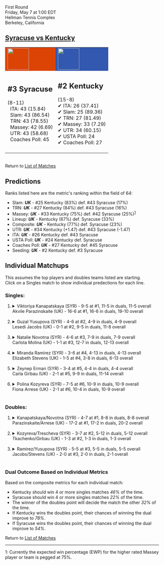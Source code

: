 First Round  
Friday, May 7 at 1:00 EDT  
Hellman Tennis Complex  
Berkeley, California  
## [Syracuse vs Kentucky](https://www.ncaa.com/game/5833649)  

<table><tr style="background-color: #d9d9d9 !important"><td style="background-color: #DC4405 !important"><img src="https://www.ncaa.com/sites/default/files/images/logos/schools/s/syracuse.70.png" width="70" height="70" /></td><td style="background-color: #3258AF !important"><img src="https://www.ncaa.com/sites/default/files/images/logos/schools/k/kentucky.70.png" width="70" height="70" /></td></tr><tr>
<td>  

<h2>#3 Syracuse</h2>  
(8-11)<br>  
&nbsp; ITA: 43 (15.84)<br>  
&nbsp; Slam: 43 (86.54)<br>  
&nbsp; TRN: 43 (78.55)<br>  
&nbsp; Massey: 42 (6.69)<br>  
&nbsp; UTR: 43 (58.68)<br>  
&nbsp; Coaches Poll: 45<br>  
<br>  

</td>
<td>  

<h2>#2 Kentucky</h2>  
(15-8)<br>  
&#10004; ITA: 26 (37.41)<br>  
&#10004; Slam: 25 (89.36)<br>  
&#10004; TRN: 27 (81.49)<br>  
&#10004; Massey: 33 (7.29)<br>  
&#10004; UTR: 34 (60.15)<br>  
&#10004; USTA Poll: 24<br>  
&#10004; Coaches Poll: 27<br>  
<br>  

</td>
</tr></table>  


<br>Return to [List of Matches](../index.md)  

## Predictions  

Ranks listed here are the metric's ranking within the field of 64:  
- Slam: ***UK*** - #25 Kentucky (83%) def. #43 Syracuse (17%)  
- TRN: ***UK*** - #27 Kentucky (84%) def. #43 Syracuse (16%)  
- Massey: ***UK*** - #33 Kentucky (75%) def. #42 Syracuse (25%)<sup>[1](#footnote1)</sup>  
- Lineup: ***UK*** - Kentucky (67%) def. Syracuse (33%)  
- Composite: ***UK*** - Kentucky (77%) def. Syracuse (23%)  
- UTR: ***UK*** - #34 Kentucky (+1.47) def. #43 Syracuse (-1.47)  
- ITA: ***UK*** - #26 Kentucky def. #43 Syracuse  
- USTA Poll: ***UK*** - #24 Kentucky def. Syracuse  
- Coaches Poll: ***UK*** - #27 Kentucky def. #45 Syracuse  
- Seeding: ***UK*** - #2 Kentucky def. #3 Syracuse  

## Individual Matchups  
This assumes the top players and doubles teams listed are starting.  
Click on a Singles match to show individual predections for each line.  

### Singles:  

<ol>
<li><details>
<summary markdown="span">Viktoriya Kanapatskaya (SYR) - 9-5 at #1, 11-5 in duals, 11-5 overall<br>Akvile Parazinskaite (UK) - 16-6 at #1, 16-6 in duals, 19-10 overall</summary>
<h4>Predictions</h4><ul>
<li>Slam: <b><i>SYR</i></b> - Kanapatskaya (65%) def. Parazinskaite (35%)</li>  
<li>TRN: <b><i>SYR</i></b> - Kanapatskaya (65%) def. Parazinskaite (35%)</li>  
<li>Massey: <b><i>SYR</i></b> - Kanapatskaya (75%) def. Parazinskaite (25%)<sup><a href="#footnote1">1</a></sup></li>  
<li>UTR: <b><i>SYR</i></b> - Kanapatskaya (64%) def. Parazinskaite (36%)</li>  
<li>Composite: <b><i>SYR</i></b> - Kanapatskaya (66%) def. Parazinskaite (34%)</li>  
<li>ITA: <b><i>SYR</i></b> - Kanapatskaya (30.96) def. Parazinskaite (0.00)</li>  
</ul>
</details>&nbsp;</li>
<li><details>
<summary markdown="span">Guzal Yusupova (SYR) - 4-6 at #2, 4-9 in duals, 4-9 overall<br>Lesedi Jacobs (UK) - 0-1 at #2, 9-5 in duals, 11-8 overall</summary>
<h4>Predictions</h4><ul>
<li>Slam: <b><i>UK</i></b> - Jacobs (66%) def. Yusupova (34%)</li>  
<li>TRN: <b><i>UK</i></b> - Jacobs (76%) def. Yusupova (24%)</li>  
<li>Massey: <b><i>UK</i></b> - Jacobs (75%) def. Yusupova (25%)<sup><a href="#footnote1">1</a></sup></li>  
<li>UTR: <b><i>UK</i></b> - Jacobs (89%) def. Yusupova (11%)</li>  
<li>Composite: <b><i>UK</i></b> - Jacobs (77%) def. Yusupova (23%)</li>  
<li>ITA: <b><i>UK</i></b> - Jacobs (5.00) def. Yusupova (4.12)</li>  
</ul>
</details>&nbsp;</li>
<li><details>
<summary markdown="span">Natalie Novotna (SYR) - 4-6 at #3, 7-9 in duals, 7-9 overall<br>Carlota Molina (UK) - 1-1 at #3, 12-7 in duals, 12-13 overall</summary>
<h4>Predictions</h4><ul>
<li>Slam: <b><i>UK</i></b> - Molina (67%) def. Novotna (33%)</li>  
<li>TRN: <b><i>UK</i></b> - Molina (73%) def. Novotna (27%)</li>  
<li>Massey: <b><i>UK</i></b> - Molina (75%) def. Novotna (25%)<sup><a href="#footnote1">1</a></sup></li>  
<li>UTR: <b><i>UK</i></b> - Molina (77%) def. Novotna (23%)</li>  
<li>Composite: <b><i>UK</i></b> - Molina (73%) def. Novotna (27%)</li>  
<li>ITA: <b><i>UK</i></b> - Molina (2.40) def. Novotna (2.02)</li>  
</ul>
</details>&nbsp;</li>
<li><details>
<summary markdown="span">Miranda Ramirez (SYR) - 3-6 at #4, 4-13 in duals, 4-13 overall<br>Elizabeth Stevens (UK) - 1-5 at #4, 3-8 in duals, 6-13 overall</summary>
<h4>Predictions</h4><ul>
<li>Slam: <b><i>UK</i></b> - Stevens (59%) def. Ramirez (41%)</li>  
<li>TRN: <b><i>UK</i></b> - Stevens (65%) def. Ramirez (35%)</li>  
<li>Massey: <b><i>UK</i></b> - Stevens (75%) def. Ramirez (25%)<sup><a href="#footnote1">1</a></sup></li>  
<li>UTR: <b><i>SYR</i></b> - Ramirez (57%) def. Stevens (43%)</li>  
<li>Composite: <b><i>UK</i></b> - Stevens (60%) def. Ramirez (40%)</li>  
</ul>
</details>&nbsp;</li>
<li><details>
<summary markdown="span">Zeynep Erman (SYR) - 3-4 at #5, 4-4 in duals, 4-4 overall<br>Carla Girbau (UK) - 2-1 at #5, 9-9 in duals, 11-14 overall</summary>
<h4>Predictions</h4><ul>
<li>Slam: <b><i>UK</i></b> - Girbau (64%) def. Erman (36%)</li>  
<li>TRN: <b><i>UK</i></b> - Girbau (61%) def. Erman (39%)</li>  
<li>Massey: <b><i>SYR</i></b> - Erman (75%) def. Girbau (25%)<sup><a href="#footnote1">1</a></sup></li>  
<li>UTR: <b><i>UK</i></b> - Girbau (74%) def. Erman (26%)</li>  
<li>Composite: <b><i>UK</i></b> - Girbau (56%) def. Erman (44%)</li>  
<li>ITA: <b><i>SYR</i></b> - Erman (1.82) def. Girbau (0.00)</li>  
</ul>
</details>&nbsp;</li>
<li><details>
<summary markdown="span">Polina Kozyreva (SYR) - 7-5 at #6, 10-9 in duals, 10-9 overall<br>Fiona Arrese (UK) - 2-1 at #6, 10-4 in duals, 10-9 overall</summary>
<h4>Predictions</h4><ul>
<li>Slam: <b><i>UK</i></b> - Arrese (60%) def. Kozyreva (40%)</li>  
<li>TRN: <b><i>UK</i></b> - Arrese (57%) def. Kozyreva (43%)</li>  
<li>Massey: <b><i>SYR</i></b> - Kozyreva (75%) def. Arrese (25%)<sup><a href="#footnote1">1</a></sup></li>  
<li>UTR: <b><i>SYR</i></b> - Kozyreva (100%) def. Arrese (0%)</li>  
<li>Composite: <b><i>SYR</i></b> - Kozyreva (64%) def. Arrese (36%)</li>  
<li>ITA: <b><i>SYR</i></b> - Kozyreva (1.79) def. Arrese (1.49)</li>  
</ul>
</details>&nbsp;</li>
</ol>

### Doubles:  

<ol>
<li><details>
<summary markdown="span">Kanapatskaya/Novotna (SYR) - 4-7 at #1, 8-8 in duals, 8-8 overall<br>Parazinskaite/Arrese (UK) - 17-2 at #1, 17-2 in duals, 20-2 overall</summary>
<br>Sorry, we don't have any metrics for this match
</details>&nbsp;</li>
<li><details>
<summary markdown="span">Kozyreva/Trescheva (SYR) - 3-7 at #2, 5-12 in duals, 5-12 overall<br>Tkachenko/Girbau (UK) - 1-3 at #2, 1-3 in duals, 1-3 overall</summary>
<br>Sorry, we don't have any metrics for this match
</details>&nbsp;</li>
<li><details>
<summary markdown="span">Ramirez/Yusupova (SYR) - 5-5 at #3, 5-5 in duals, 5-5 overall<br>Jacobs/Stevens (UK) - 2-0 at #3, 2-0 in duals, 2-1 overall</summary>
<br>Sorry, we don't have any metrics for this match
</details>&nbsp;</li>
</ol>

### Dual Outcome Based on Individual Metrics  
  
Based on the composite metrics for each individual match:  
- Kentucky should win 4 or more singles matches _46%_ of the time.  
- Syracuse should win 4 or more singles matches _22%_ of the time.  
- The winner of the doubles point will decide the match the other _32%_ of the time.  
- If Kentucky wins the doubles point, their chances of winning the dual improve to _78%_.  
- If Syracuse wins the doubles point, their chances of winning the dual improve to _54%_.  
  
Return to [List of Matches](../index.md)  
  
------
<a name="footnote1">1</a>: Currently the expected win percentage (EWP) for the higher rated Massey player or team is pegged at 75%.

